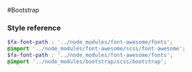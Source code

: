#Bootstrap

### Style reference
```scss
$fa-font-path : '../node_modules/font-awesome/fonts';
@import '../node_modules/font-awesome/scss/font-awesome';
$fa-font-path : '../node_modules/font-awesome/fonts';
@import '../node_modules/bootstrap/scss/bootstrap';

```
